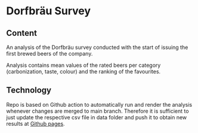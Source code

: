 # Dorfbräu Survey

## Content

An analysis of the Dorfbräu survey conducted with the start of issuing the first brewed beers of the company.

Analysis contains mean values of the rated beers per category (carbonization, taste, colour) and the ranking of the favourites.

## Technology

Repo is based on Github action to automatically run and render the analysis whenever changes are merged to main branch. Therefore it is sufficient to just update the respective csv file in data folder and push it to obtain new results at [Github pages](https://insilentio.github.io/DorfbraeuUmfrage/Umfrage.html).
